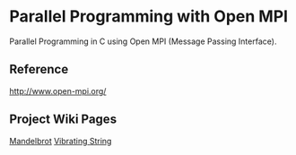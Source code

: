 # Parallel Programming with Open MPI
Parallel Programming in C using Open MPI (Message Passing Interface).

## Reference
http://www.open-mpi.org/

## Project Wiki Pages

[Mandelbrot](https://github.com/cabelshrestha/parallelprogrammingOpenMPI/wiki/MandelBrot)
[Vibrating String](https://github.com/cabelshrestha/parallelprogrammingOpenMPI/wiki/Vibrating-String)


